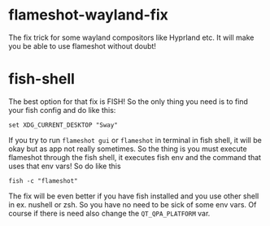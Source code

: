 # flameshot-wayland-fix
The fix trick for some wayland compositors like Hyprland etc. It will make you be able to use flameshot without doubt!

# fish-shell
The best option for that fix is FISH! So the only thing you need is to find your fish config and do like this:
```fish
set XDG_CURRENT_DESKTOP "Sway"
```
If you try to run `flameshot gui` or `flameshot` in terminal in fish shell, it will be okay but as app not really sometimes.
So the thing is you must execute flameshot through the fish shell, it executes fish env and the command that uses that env vars!
So do like this
```fish
fish -c "flameshot"
```
The fix will be even better if you have fish installed and you use other shell in ex. nushell or zsh. So you have no need to be sick of some env vars. Of course if there is need also change the `QT_QPA_PLATFORM` var.

